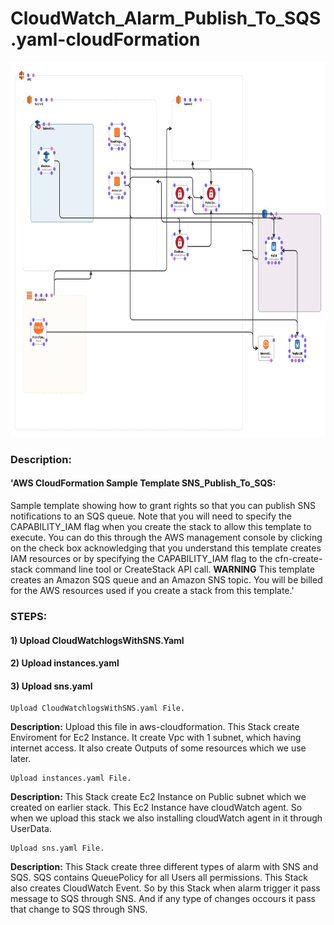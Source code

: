 # CloudWatch_Alarm_Publish_To_SQS.yaml-cloudFormation


<img src= "https://github.com/sikandarqaisar/aws-cloudformation-EC2-with-RDS/blob/master/template.jpg" width="600" height="600">


### Description: 
  #### 'AWS CloudFormation Sample Template SNS_Publish_To_SQS:
  Sample template showing how to grant rights so that you can publish SNS notifications
  to an SQS queue. Note that you will need to specify the CAPABILITY_IAM flag when
  you create the stack to allow this template to execute. You can do this through
  the AWS management console by clicking on the check box acknowledging that you understand
  this template creates IAM resources or by specifying the CAPABILITY_IAM flag to
  the cfn-create-stack command line tool or CreateStack API call. **WARNING** This
  template creates an Amazon SQS queue and an Amazon SNS topic. You will be billed
  for the AWS resources used if you create a stack from this template.'
  
### STEPS:
#### 1) Upload CloudWatchlogsWithSNS.Yaml
#### 2) Upload instances.yaml 
#### 3) Upload sns.yaml 
  


~~~
Upload CloudWatchlogsWithSNS.yaml File.
~~~

**Description:**
Upload this file in aws-cloudformation. This Stack create Enviroment for Ec2 Instance. It create Vpc with 1 subnet, which having internet access. It also create Outputs of some resources which we use later. 



~~~
Upload instances.yaml File.
~~~

**Description:**
This Stack create Ec2 Instance on Public subnet which we created on earlier stack. This Ec2 Instance have cloudWatch agent. So when we upload this stack we also installing cloudWatch agent in it through UserData. 


~~~
Upload sns.yaml File.
~~~

**Description:**
This Stack create three different types of alarm with SNS and SQS. SQS contains QueuePolicy for all Users all permissions. This Stack also creates CloudWatch Event. So by this Stack when alarm trigger it pass message to SQS through SNS. And if any type of changes occours it pass that change to SQS through SNS.
